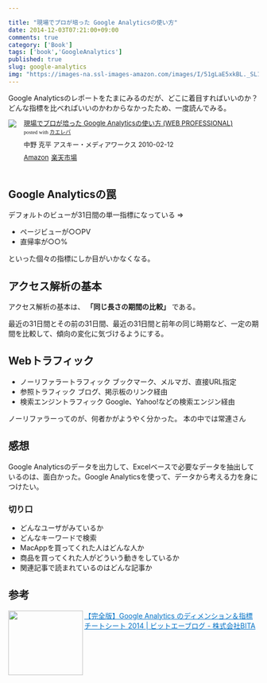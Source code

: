 ```yaml
---

title: "現場でプロが培った Google Analyticsの使い方"
date: 2014-12-03T07:21:00+09:00
comments: true
category: ['Book']
tags: ['book','GoogleAnalytics']
published: true 
slug: google-analytics
img: "https://images-na.ssl-images-amazon.com/images/I/51gLaE5xkBL._SL160_.jpg"
---
```


Google Analyticsのレポートをたまにみるのだが、どこに着目すればいいのか？どんな指標を比べればいいのかわからなかったため、一度読んでみる。


<div class="kaerebalink-box" style="text-align:left;padding-bottom:20px;font-size:small;/zoom: 1;overflow: hidden;"><div class="kaerebalink-image" style="float:left;margin:0 15px 10px 0;"><a href="http://www.amazon.co.jp/exec/obidos/ASIN/4048684124/meganii-22/ref=nosim/" rel="nofollow" target="_blank"><img src="https://images-na.ssl-images-amazon.com/images/I/51gLaE5xkBL._SL160_.jpg" style="border: none;" /></a></div><div class="kaerebalink-info" style="line-height:120%;/zoom: 1;overflow: hidden;"><div class="kaerebalink-name" style="margin-bottom:10px;line-height:120%"><a href="http://www.amazon.co.jp/exec/obidos/ASIN/4048684124/meganii-22/ref=nosim/" rel="nofollow" target="_blank">現場でプロが培った Google Analyticsの使い方 (WEB PROFESSIONAL)</a><div class="kaerebalink-powered-date" style="font-size:8pt;margin-top:5px;font-family:verdana;line-height:120%">posted with <a href="http://kaereba.com" rel="nofollow" target="_blank">カエレバ</a></div></div><div class="kaerebalink-detail" style="margin-bottom:5px;">中野 克平 アスキー・メディアワークス 2010-02-12    </div><div class="kaerebalink-link1" style="margin-top:10px;"><div class="shoplinkamazon" style="display:inline;margin-right:5px"><a href="http://www.amazon.co.jp/gp/search?keywords=Google%20Analytics&__mk_ja_JP=%83J%83%5E%83J%83i&tag=meganii-22" rel="nofollow" target="_blank" title="アマゾン" >Amazon</a></div><div class="shoplinkrakuten" style="display:inline;margin-right:5px"><a href="http://hb.afl.rakuten.co.jp/hgc/0f1c1106.d5997202.117c2ed9.4ab7d4d2/?pc=http%3A%2F%2Fsearch.rakuten.co.jp%2Fsearch%2Fmall%2FGoogle%2520Analytics%2F-%2Ff.1-p.1-s.1-sf.0-st.A-v.2%3Fx%3D0%26scid%3Daf_ich_link_urltxt%26m%3Dhttp%3A%2F%2Fm.rakuten.co.jp%2F" rel="nofollow" target="_blank" title="楽天市場" >楽天市場</a></div></div></div><div class="booklink-footer" style="clear: left"></div></div>





## Google Analyticsの罠

デフォルトのビューが31日間の単一指標になっている
=>

- ページビューが○○PV
- 直帰率が○○%

といった個々の指標にしか目がいかなくなる。

## アクセス解析の基本

アクセス解析の基本は、 **「同じ長さの期間の比較」** である。

最近の31日間とその前の31日間、最近の31日間と前年の同じ時期など、一定の期間を比較して、傾向の変化に気づけるようにする。


## Webトラフィック

- ノーリファラートラフィック ブックマーク、メルマガ、直接URL指定
- 参照トラフィック ブログ、掲示板のリンク経由
- 検索エンジントラフィック Google、Yahoo!などの検索エンジン経由

ノーリファラーってのが、何者かがようやく分かった。
本の中では常連さん


## 感想

Google Analyticsのデータを出力して、Excelベースで必要なデータを抽出しているのは、面白かった。Google Analyticsを使って、データから考える力を身につけたい。

### 切り口
- どんなユーザがみているか
- どんなキーワードで検索
- MacAppを買ってくれた人はどんな人か
- 商品を買ってくれた人がどういう動きをしているか
- 関連記事で読まれているのはどんな記事か


## 参考
<a href="http://bita.jp/blog/ga_dim" target="_blank"><img class="alignleft" align="left" border="0" src="http://capture.heartrails.com/150x130/shadow?http://bita.jp/blog/ga_dim" alt="" width="150" height="130" /></a><a style="color:#0070C5;" href="http://bita.jp/blog/ga_dim" target="_blank">【完全版】Google Analytics のディメンション＆指標チートシート 2014 | ビットエーブログ - 株式会社BITA</a><a href="http://b.hatena.ne.jp/entry/http://bita.jp/blog/ga_dim" target="_blank"><img border="0" src="http://b.hatena.ne.jp/entry/image/http://bita.jp/blog/ga_dim" alt="" /></a><br style="clear:both;" /><br>

